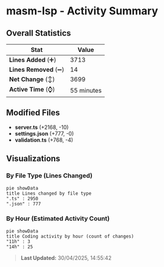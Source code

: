 # masm-lsp - Activity Summary 

## Overall Statistics

| Stat                   | Value                                                             |
| ---------------------- | ----------------------------------------------------------------- |
| **Lines Added** (➕)   | 3713                                          |
| **Lines Removed** (➖) | 14                                        |
| **Net Change** (↕)    | 3699                |
| **Active Time** (⌚)   | 55 minutes |


## Modified Files
- **server.ts** (+2168, -10)
- **settings.json** (+777, -0)
- **validation.ts** (+768, -4)

## Visualizations

### By File Type (Lines Changed)

```mermaid
pie showData
title Lines changed by file type
".ts" : 2950
".json" : 777
```

### By Hour (Estimated Activity Count)

```mermaid
pie showData
title Coding activity by hour (count of changes)
"11h" : 3
"14h" : 25
```


> **Last Updated:** 30/04/2025, 14:55:42